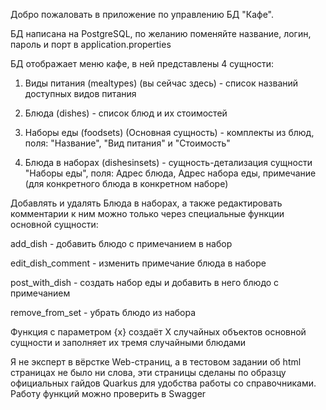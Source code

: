 Добро пожаловать в приложение по управлению БД "Кафе".

БД написана на PostgreSQL, по желанию поменяйте название, логин, пароль и порт в application.properties

БД отображает меню кафе, в ней представлены 4 сущности:

1. Виды питания (mealtypes) (вы сейчас здесь) - список названий доступных видов питания

2. Блюда (dishes) - список блюд и их стоимостей

3. Наборы еды (foodsets) (Основная сущность) - комплекты из блюд, поля: "Название", "Вид питания" и "Стоимость"

4. Блюда в наборах (dishesinsets) - сущность-детализация сущности "Наборы еды", поля: Адрес блюда, Адрес набора еды, примечание (для конкретного блюда в конкретном наборе)

Добавлять и удалять Блюда в наборах, а также редактировать комментарии к ним можно только через специальные функции основной сущности:

add_dish - добавить блюдо с примечанием в набор

edit_dish_comment - изменить примечание блюда в наборе

post_with_dish - создать набор еды и добавить в него блюдо с примечанием

remove_from_set - убрать блюдо из набора

Функция с параметром {x} создаёт X случайных объектов основной сущности и заполняет их тремя случайными блюдами

Я не эксперт в вёрстке Web-страниц, а в тестовом задании об html страницах не было ни слова, эти страницы сделаны по образцу официальных гайдов Quarkus для удобства работы со справочниками. Работу функций можно проверить в Swagger
